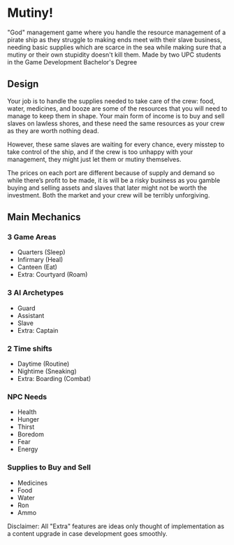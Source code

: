 # Mutiny!
"God" management game where you handle the resource management of a pirate ship as they struggle to making ends meet with their slave business, needing basic supplies which are scarce in the sea while making sure that a mutiny or their own stupidity doesn't kill them. Made by two UPC students in the Game Development Bachelor's Degree

## Design
Your job is to handle the supplies needed to take care of the crew: food, water, medicines, and booze are some of the resources that you will need to manage to keep them in shape. Your main form of income is to buy and sell slaves on lawless shores, and these need the same resources as your crew as they are worth nothing dead.

However, these same slaves are waiting for every chance, every misstep to take control of the ship, and if the crew is too unhappy with your management, they might just let them or mutiny themselves.

The prices on each port are different because of supply and demand so while there’s profit to be made, it is will be a risky business as you gamble buying and selling assets and slaves that later might not be worth the investment. Both the market and your crew will be terribly unforgiving.

## Main Mechanics
### 3 Game Areas
* Quarters (Sleep)
* Infirmary (Heal)
* Canteen (Eat)
* Extra: Courtyard (Roam)

### 3 AI Archetypes
* Guard
* Assistant
* Slave
* Extra: Captain

### 2 Time shifts
* Daytime (Routine)
* Nightime (Sneaking)
* Extra: Boarding (Combat)

### NPC Needs
* Health
* Hunger
* Thirst
* Boredom
* Fear
* Energy

### Supplies to Buy and Sell
* Medicines
* Food
* Water
* Ron
* Ammo

Disclaimer: All "Extra" features are ideas only thought of implementation as a content upgrade in case development goes smoothly.
